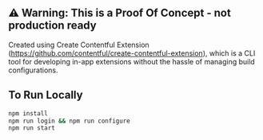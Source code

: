 ## :warning: Warning: This is a Proof Of Concept - not production ready

Created using Create Contentful Extension (https://github.com/contentful/create-contentful-extension), which is a CLI tool for developing in-app extensions without the hassle of managing build configurations.


## To Run Locally

```sh
npm install
npm run login && npm run configure
npm run start
```
